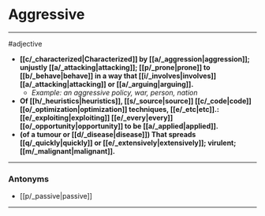 # Aggressive
---
#adjective
- **[[c/_characterized|Characterized]] by [[a/_aggression|aggression]]; unjustly [[a/_attacking|attacking]]; [[p/_prone|prone]] to [[b/_behave|behave]] in a way that [[i/_involves|involves]] [[a/_attacking|attacking]] or [[a/_arguing|arguing]].**
	- _Example: an aggressive policy, war, person, nation_
- **Of [[h/_heuristics|heuristics]], [[s/_source|source]] [[c/_code|code]] [[o/_optimization|optimization]] techniques, [[e/_etc|etc]].: [[e/_exploiting|exploiting]] [[e/_every|every]] [[o/_opportunity|opportunity]] to be [[a/_applied|applied]].**
- **(of a tumour or [[d/_disease|disease]]) That spreads [[q/_quickly|quickly]] or [[e/_extensively|extensively]]; virulent; [[m/_malignant|malignant]].**
---
### Antonyms
- [[p/_passive|passive]]
---
